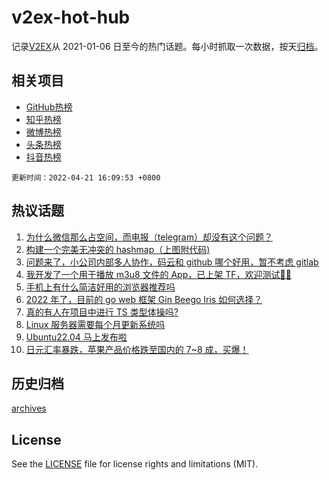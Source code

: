 # v2ex-hot-hub

 记录[V2EX](https://www.v2ex.com/)从 2021-01-06 日至今的热门话题。每小时抓取一次数据，按天[归档](archives)。
 
 ## 相关项目

- [GitHub热榜](https://github.com/snaildev/github-hot-hub)
- [知乎热榜](https://github.com/snaildev/zhihu-hot-hub)
- [微博热榜](https://github.com/snaildev/weibo-hot-hub)
- [头条热榜](https://github.com/snaildev/toutiao-hot-hub)
- [抖音热榜](https://github.com/snaildev/douyin-hot-hub)


 `更新时间：2022-04-21 16:09:53 +0800`

## 热议话题

1. [为什么微信那么占空间，而电报（telegram）却没有这个问题？](https://www.v2ex.com/t/848198)
1. [构建一个完美无冲突的 hashmap（上图附代码)](https://www.v2ex.com/t/848178)
1. [问题来了，小公司内部多人协作，码云和 github 哪个好用，暂不考虑 gitlab](https://www.v2ex.com/t/848183)
1. [我开发了一个用于播放 m3u8 文件的 App，已上架 TF，欢迎测试👏🏻](https://www.v2ex.com/t/848300)
1. [手机上有什么简洁好用的浏览器推荐吗](https://www.v2ex.com/t/848294)
1. [2022 年了，目前的 go web 框架 Gin Beego Iris 如何选择？](https://www.v2ex.com/t/848201)
1. [真的有人在项目中进行 TS 类型体操吗?](https://www.v2ex.com/t/848199)
1. [Linux 服务器需要每个月更新系统吗](https://www.v2ex.com/t/848245)
1. [Ubuntu22.04 马上发布啦](https://www.v2ex.com/t/848297)
1. [日元汇率暴跌，苹果产品价格跌至国内的 7~8 成，买爆！](https://www.v2ex.com/t/848269)

## 历史归档

[archives](archives)

## License

See the [LICENSE](LICENSE) file for license rights and limitations (MIT).
